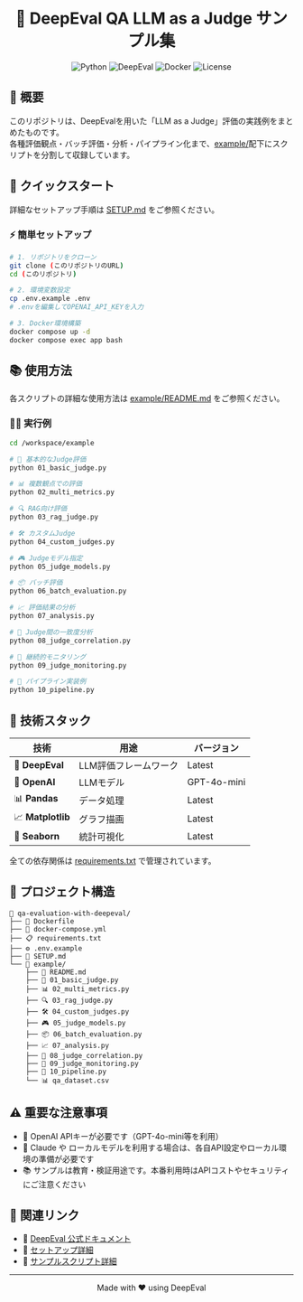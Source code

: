 <div align="center">
  <h1>🤖 DeepEval QA LLM as a Judge サンプル集</h1>
  
  <p align="center">
    <img src="https://img.shields.io/badge/Python-3.8+-blue.svg" alt="Python">
    <img src="https://img.shields.io/badge/DeepEval-Latest-green.svg" alt="DeepEval">
    <img src="https://img.shields.io/badge/Docker-Supported-blue.svg" alt="Docker">
    <img src="https://img.shields.io/badge/License-MIT-yellow.svg" alt="License">
  </p>
</div>

## 🎯 概要

このリポジトリは、DeepEvalを用いた「LLM as a Judge」評価の実践例をまとめたものです。  
各種評価観点・バッチ評価・分析・パイプライン化まで、[example/](./example/)配下にスクリプトを分割して収録しています。

## 🚀 クイックスタート

詳細なセットアップ手順は [SETUP.md](./SETUP.md) をご参照ください。

### ⚡ 簡単セットアップ

```bash
# 1. リポジトリをクローン
git clone (このリポジトリのURL)
cd (このリポジトリ)

# 2. 環境変数設定
cp .env.example .env
# .envを編集してOPENAI_API_KEYを入力

# 3. Docker環境構築
docker compose up -d
docker compose exec app bash
```

## 📚 使用方法

各スクリプトの詳細な使用方法は [example/README.md](./example/README.md) をご参照ください。

### 🏃‍♂️ 実行例

```bash
cd /workspace/example

# 🎯 基本的なJudge評価
python 01_basic_judge.py

# 📊 複数観点での評価
python 02_multi_metrics.py

# 🔍 RAG向け評価
python 03_rag_judge.py

# 🛠️ カスタムJudge
python 04_custom_judges.py

# 🎮 Judgeモデル指定
python 05_judge_models.py

# 📦 バッチ評価
python 06_batch_evaluation.py

# 📈 評価結果の分析
python 07_analysis.py

# 🔗 Judge間の一致度分析
python 08_judge_correlation.py

# 📡 継続的モニタリング
python 09_judge_monitoring.py

# 🚀 パイプライン実装例
python 10_pipeline.py
```

## 🔧 技術スタック

| 技術 | 用途 | バージョン |
|------|------|-----------|
| 🐍 **DeepEval** | LLM評価フレームワーク | Latest |
| 🤖 **OpenAI** | LLMモデル | GPT-4o-mini |
| 📊 **Pandas** | データ処理 | Latest |
| 📈 **Matplotlib** | グラフ描画 | Latest |
| 🎨 **Seaborn** | 統計可視化 | Latest |

全ての依存関係は [requirements.txt](./requirements.txt) で管理されています。

## 📂 プロジェクト構造

```
📁 qa-evaluation-with-deepeval/
├── 🐳 Dockerfile
├── 🐳 docker-compose.yml
├── 📋 requirements.txt
├── ⚙️ .env.example
├── 📖 SETUP.md
└── 📁 example/
    ├── 📖 README.md
    ├── 🎯 01_basic_judge.py
    ├── 📊 02_multi_metrics.py
    ├── 🔍 03_rag_judge.py
    ├── 🛠️ 04_custom_judges.py
    ├── 🎮 05_judge_models.py
    ├── 📦 06_batch_evaluation.py
    ├── 📈 07_analysis.py
    ├── 🔗 08_judge_correlation.py
    ├── 📡 09_judge_monitoring.py
    ├── 🚀 10_pipeline.py
    └── 📊 qa_dataset.csv
```

## ⚠️ 重要な注意事項

- 🔑 OpenAI APIキーが必要です（GPT-4o-mini等を利用）
- 🎨 Claude や ローカルモデルを利用する場合は、各自API設定やローカル環境の準備が必要です
- 📚 サンプルは教育・検証用途です。本番利用時はAPIコストやセキュリティにご注意ください

## 🔗 関連リンク

- 📖 [DeepEval 公式ドキュメント](https://github.com/confident-ai/deepeval)
- 🚀 [セットアップ詳細](./SETUP.md)
- 📝 [サンプルスクリプト詳細](./example/README.md)

---

<div align="center">
  Made with ❤️ using DeepEval
</div>